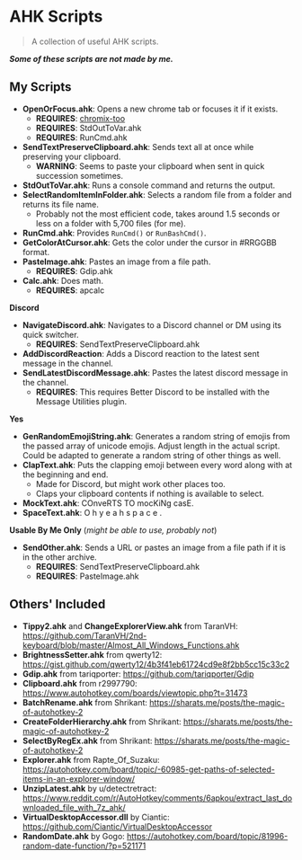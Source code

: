 # AHK Scripts
> A collection of useful AHK scripts.

***Some of these scripts are not made by me.***

## My Scripts
- **OpenOrFocus.ahk**: Opens a new chrome tab or focuses it if it exists.
  - **REQUIRES**: [chromix-too](https://www.npmjs.com/package/chromix-too)
  - **REQUIRES**: StdOutToVar.ahk
  - **REQUIRES**: RunCmd.ahk
- **SendTextPreserveClipboard.ahk**: Sends text all at once while preserving your clipboard.
  - **WARNING**: Seems to paste your clipboard when sent in quick succession sometimes.
- **StdOutToVar.ahk**: Runs a console command and returns the output.
- **SelectRandomItemInFolder.ahk**: Selects a random file from a folder and returns its file name.
  - Probably not the most efficient code, takes around 1.5 seconds or less on a folder with 5,700 files (for me).
- **RunCmd.ahk**: Provides `RunCmd()` or `RunBashCmd()`.
- **GetColorAtCursor.ahk**: Gets the color under the cursor in #RRGGBB format.
- **PasteImage.ahk**: Pastes an image from a file path.
  - **REQUIRES**: Gdip.ahk
- **Calc.ahk**: Does math.
  - **REQUIRES**: apcalc

**Discord**
- **NavigateDiscord.ahk**: Navigates to a Discord channel or DM using its quick switcher.
  - **REQUIRES**: SendTextPreserveClipboard.ahk
- **AddDiscordReaction**: Adds a Discord reaction to the latest sent message in the channel.
- **SendLatestDiscordMessage.ahk**: Pastes the latest discord message in the channel.
  - **REQUIRES**: This requires Better Discord to be installed with the Message Utilities plugin.

**Yes**
- **GenRandomEmojiString.ahk**: Generates a random string of emojis from the passed array of unicode emojis. Adjust length in the actual script. Could be adapted to generate a random string of other things as well.
- **ClapText.ahk**: Puts the clapping emoji between every word along with at the beginning and end.
  - Made for Discord, but might work other places too.
  - Claps your clipboard contents if nothing is available to select.
- **MockText.ahk**: COnveRTS TO mocKiNg casE.
- **SpaceText.ahk**: O h   y e a h   s p a c e .

**Usable By Me Only** (*might be able to use, probably not*)
- **SendOther.ahk**: Sends a URL or pastes an image from a file path if it is in the other archive.
  - **REQUIRES**: SendTextPreserveClipboard.ahk
  - **REQUIRES**: PasteImage.ahk

## Others' Included
- **Tippy2.ahk** and **ChangeExplorerView.ahk** from TaranVH: https://github.com/TaranVH/2nd-keyboard/blob/master/Almost_All_Windows_Functions.ahk
- **BrightnessSetter.ahk** from qwerty12: https://gist.github.com/qwerty12/4b3f41eb61724cd9e8f2bb5cc15c33c2
- **Gdip.ahk** from tariqporter: https://github.com/tariqporter/Gdip
- **Clipboard.ahk** from r2997790: https://www.autohotkey.com/boards/viewtopic.php?t=31473
- **BatchRename.ahk** from Shrikant: https://sharats.me/posts/the-magic-of-autohotkey-2
- **CreateFolderHierarchy.ahk** from Shrikant: https://sharats.me/posts/the-magic-of-autohotkey-2
- **SelectByRegEx.ahk** from Shrikant: https://sharats.me/posts/the-magic-of-autohotkey-2
- **Explorer.ahk** from Rapte_Of_Suzaku: https://autohotkey.com/board/topic/-60985-get-paths-of-selected-items-in-an-explorer-window/
- **UnzipLatest.ahk** by u/detectretract: https://www.reddit.com/r/AutoHotkey/comments/6apkou/extract_last_downloaded_file_with_7z_ahk/
- **VirtualDesktopAccessor.dll** by Ciantic: https://github.com/Ciantic/VirtualDesktopAccessor
- **RandomDate.ahk** by Gogo: https://autohotkey.com/board/topic/81996-random-date-function/?p=521171
